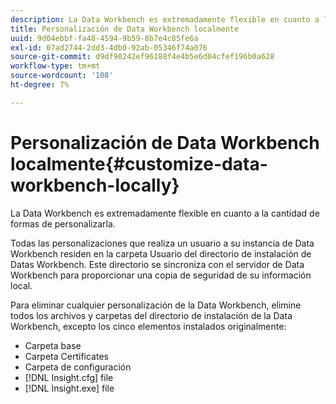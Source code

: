```yaml
---
description: La Data Workbench es extremadamente flexible en cuanto a la cantidad de formas de personalizarla.
title: Personalización de Data Workbench localmente
uuid: 9d04ebbf-fa48-4594-9b59-8b7e4c85fe6a
exl-id: 07ad2744-2dd3-4db0-92ab-05346f74a076
source-git-commit: d9df90242ef96188f4e4b5e6d04cfef196b0a628
workflow-type: tm+mt
source-wordcount: '108'
ht-degree: 7%

---
```


# Personalización de Data Workbench localmente{#customize-data-workbench-locally}

La Data Workbench es extremadamente flexible en cuanto a la cantidad de formas de personalizarla.

Todas las personalizaciones que realiza un usuario a su instancia de Data Workbench residen en la carpeta Usuario del directorio de instalación de Datas Workbench. Este directorio se sincroniza con el servidor de Data Workbench para proporcionar una copia de seguridad de su información local.

Para eliminar cualquier personalización de la Data Workbench, elimine todos los archivos y carpetas del directorio de instalación de la Data Workbench, excepto los cinco elementos instalados originalmente:

* Carpeta base
* Carpeta Certificates
* Carpeta de configuración
* [!DNL Insight.cfg] file
* [!DNL Insight.exe] file
